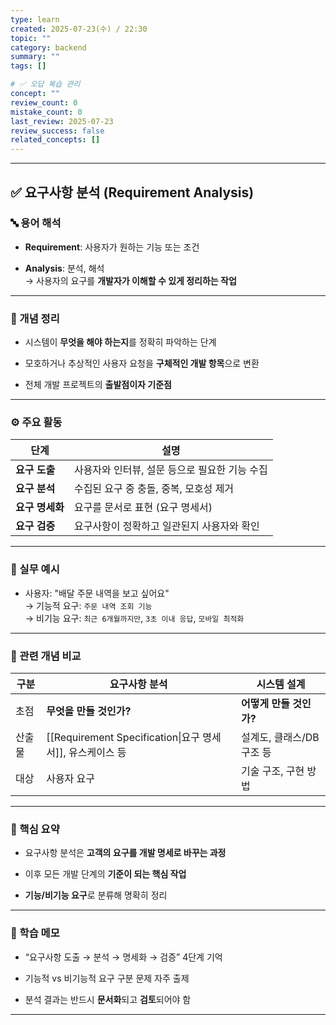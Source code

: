 ```yaml
---
type: learn
created: 2025-07-23(수) / 22:30
topic: ""
category: backend
summary: ""
tags: []

# ✅ 오답 복습 관리
concept: ""
review_count: 0
mistake_count: 0
last_review: 2025-07-23
review_success: false
related_concepts: []
---
```

---

## ✅ 요구사항 분석 (Requirement Analysis)

### 🔤 용어 해석

- **Requirement**: 사용자가 원하는 기능 또는 조건
    
- **Analysis**: 분석, 해석  
    → 사용자의 요구를 **개발자가 이해할 수 있게 정리하는 작업**
    

---

### 📌 개념 정리

- 시스템이 **무엇을 해야 하는지**를 정확히 파악하는 단계
    
- 모호하거나 추상적인 사용자 요청을 **구체적인 개발 항목**으로 변환
    
- 전체 개발 프로젝트의 **출발점이자 기준점**
    

---

### ⚙️ 주요 활동

|단계|설명|
|---|---|
|**요구 도출**|사용자와 인터뷰, 설문 등으로 필요한 기능 수집|
|**요구 분석**|수집된 요구 중 충돌, 중복, 모호성 제거|
|**요구 명세화**|요구를 문서로 표현 (요구 명세서)|
|**요구 검증**|요구사항이 정확하고 일관된지 사용자와 확인|

---

### 💬 실무 예시

- 사용자: "배달 주문 내역을 보고 싶어요"  
    → 기능적 요구: `주문 내역 조회 기능`  
    → 비기능 요구: `최근 6개월까지만`, `3초 이내 응답`, `모바일 최적화`
    

---

### 🔁 관련 개념 비교

| 구분  | 요구사항 분석                                        | 시스템 설계           |
| --- | ---------------------------------------------- | ---------------- |
| 초점  | **무엇을 만들 것인가?**                                | **어떻게 만들 것인가?**  |
| 산출물 | [[Requirement Specification\|요구 명세서]], 유스케이스 등 | 설계도, 클래스/DB 구조 등 |
| 대상  | 사용자 요구                                         | 기술 구조, 구현 방법     |

---

### 🎯 핵심 요약

- 요구사항 분석은 **고객의 요구를 개발 명세로 바꾸는 과정**
    
- 이후 모든 개발 단계의 **기준이 되는 핵심 작업**
    
- **기능/비기능 요구**로 분류해 명확히 정리
    

---

### 🧠 학습 메모

- “요구사항 도출 → 분석 → 명세화 → 검증” 4단계 기억
    
- 기능적 vs 비기능적 요구 구분 문제 자주 출제
    
- 분석 결과는 반드시 **문서화**되고 **검토**되어야 함
    

---